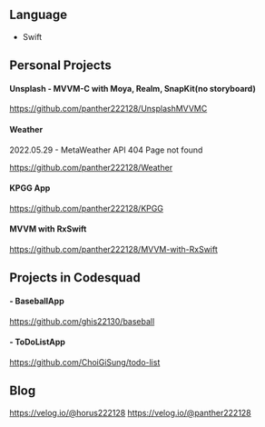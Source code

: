 ## Language

- Swift

## Personal Projects

#### Unsplash - MVVM-C with Moya, Realm, SnapKit(no storyboard)

<https://github.com/panther222128/UnsplashMVVMC>

#### Weather

2022.05.29 - MetaWeather API 404 Page not found

<https://github.com/panther222128/Weather>

#### KPGG App

<https://github.com/panther222128/KPGG>

#### MVVM with RxSwift

<https://github.com/panther222128/MVVM-with-RxSwift>

## Projects in Codesquad

#### - BaseballApp

<https://github.com/ghis22130/baseball>

#### - ToDoListApp

<https://github.com/ChoiGiSung/todo-list>

## Blog

<https://velog.io/@horus222128>
<https://velog.io/@panther222128>
